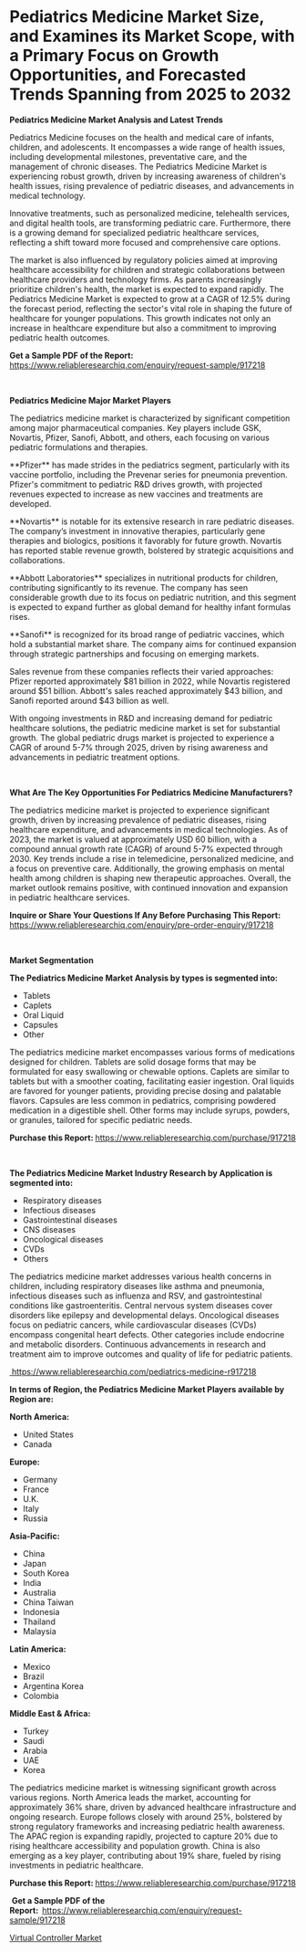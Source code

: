 <p><h1>Pediatrics Medicine Market Size, and Examines its Market Scope, with a Primary Focus on Growth Opportunities, and Forecasted Trends Spanning from 2025 to 2032</h1></p><p><strong>Pediatrics Medicine Market Analysis and Latest Trends</strong></p>
<p><p>Pediatrics Medicine focuses on the health and medical care of infants, children, and adolescents. It encompasses a wide range of health issues, including developmental milestones, preventative care, and the management of chronic diseases. The Pediatrics Medicine Market is experiencing robust growth, driven by increasing awareness of children's health issues, rising prevalence of pediatric diseases, and advancements in medical technology. </p><p>Innovative treatments, such as personalized medicine, telehealth services, and digital health tools, are transforming pediatric care. Furthermore, there is a growing demand for specialized pediatric healthcare services, reflecting a shift toward more focused and comprehensive care options. </p><p>The market is also influenced by regulatory policies aimed at improving healthcare accessibility for children and strategic collaborations between healthcare providers and technology firms. As parents increasingly prioritize children's health, the market is expected to expand rapidly. The Pediatrics Medicine Market is expected to grow at a CAGR of 12.5% during the forecast period, reflecting the sector's vital role in shaping the future of healthcare for younger populations. This growth indicates not only an increase in healthcare expenditure but also a commitment to improving pediatric health outcomes.</p></p>
<p><strong>Get a Sample PDF of the Report:&nbsp;</strong> <a href="https://www.reliableresearchiq.com/enquiry/request-sample/917218?utm_campaign=3116&utm_medium=2&utm_source=Github&utm_content=ia&utm_term=06032025&utm_id=pediatrics-medicine">https://www.reliableresearchiq.com/enquiry/request-sample/917218</a></p>
<p>&nbsp;</p>
<p><strong>Pediatrics Medicine Major Market Players</strong></p>
<p><p>The pediatrics medicine market is characterized by significant competition among major pharmaceutical companies. Key players include GSK, Novartis, Pfizer, Sanofi, Abbott, and others, each focusing on various pediatric formulations and therapies. </p><p>**Pfizer** has made strides in the pediatrics segment, particularly with its vaccine portfolio, including the Prevenar series for pneumonia prevention. Pfizer's commitment to pediatric R&D drives growth, with projected revenues expected to increase as new vaccines and treatments are developed.</p><p>**Novartis** is notable for its extensive research in rare pediatric diseases. The company’s investment in innovative therapies, particularly gene therapies and biologics, positions it favorably for future growth. Novartis has reported stable revenue growth, bolstered by strategic acquisitions and collaborations.</p><p>**Abbott Laboratories** specializes in nutritional products for children, contributing significantly to its revenue. The company has seen considerable growth due to its focus on pediatric nutrition, and this segment is expected to expand further as global demand for healthy infant formulas rises.</p><p>**Sanofi** is recognized for its broad range of pediatric vaccines, which hold a substantial market share. The company aims for continued expansion through strategic partnerships and focusing on emerging markets.</p><p>Sales revenue from these companies reflects their varied approaches: Pfizer reported approximately $81 billion in 2022, while Novartis registered around $51 billion. Abbott's sales reached approximately $43 billion, and Sanofi reported around $43 billion as well. </p><p>With ongoing investments in R&D and increasing demand for pediatric healthcare solutions, the pediatric medicine market is set for substantial growth. The global pediatric drugs market is projected to experience a CAGR of around 5-7% through 2025, driven by rising awareness and advancements in pediatric treatment options.</p></p>
<p>&nbsp;</p>
<p><strong>What Are The Key Opportunities For Pediatrics Medicine Manufacturers?</strong></p>
<p><p>The pediatrics medicine market is projected to experience significant growth, driven by increasing prevalence of pediatric diseases, rising healthcare expenditure, and advancements in medical technologies. As of 2023, the market is valued at approximately USD 60 billion, with a compound annual growth rate (CAGR) of around 5-7% expected through 2030. Key trends include a rise in telemedicine, personalized medicine, and a focus on preventive care. Additionally, the growing emphasis on mental health among children is shaping new therapeutic approaches. Overall, the market outlook remains positive, with continued innovation and expansion in pediatric healthcare services.</p></p>
<p><strong>Inquire or Share Your Questions If Any Before Purchasing This Report:</strong> <a href="https://www.reliableresearchiq.com/enquiry/pre-order-enquiry/917218?utm_campaign=3116&utm_medium=2&utm_source=Github&utm_content=ia&utm_term=06032025&utm_id=pediatrics-medicine">https://www.reliableresearchiq.com/enquiry/pre-order-enquiry/917218</a></p>
<p>&nbsp;</p>
<p><strong>Market Segmentation</strong></p>
<p><strong>The Pediatrics Medicine Market Analysis by types is segmented into:</strong></p>
<p><ul><li>Tablets</li><li>Caplets</li><li>Oral Liquid</li><li>Capsules</li><li>Other</li></ul></p>
<p><p>The pediatrics medicine market encompasses various forms of medications designed for children. Tablets are solid dosage forms that may be formulated for easy swallowing or chewable options. Caplets are similar to tablets but with a smoother coating, facilitating easier ingestion. Oral liquids are favored for younger patients, providing precise dosing and palatable flavors. Capsules are less common in pediatrics, comprising powdered medication in a digestible shell. Other forms may include syrups, powders, or granules, tailored for specific pediatric needs.</p></p>
<p><strong>Purchase this Report:&nbsp;</strong><a href="https://www.reliableresearchiq.com/purchase/917218?utm_campaign=3116&utm_medium=2&utm_source=Github&utm_content=ia&utm_term=06032025&utm_id=pediatrics-medicine">https://www.reliableresearchiq.com/purchase/917218</a></p>
<p>&nbsp;</p>
<p><strong>The Pediatrics Medicine Market Industry Research by Application is segmented into:</strong></p>
<p><ul><li>Respiratory diseases</li><li>Infectious diseases</li><li>Gastrointestinal diseases</li><li>CNS diseases</li><li>Oncological diseases</li><li>CVDs</li><li>Others</li></ul></p>
<p><p>The pediatrics medicine market addresses various health concerns in children, including respiratory diseases like asthma and pneumonia, infectious diseases such as influenza and RSV, and gastrointestinal conditions like gastroenteritis. Central nervous system diseases cover disorders like epilepsy and developmental delays. Oncological diseases focus on pediatric cancers, while cardiovascular diseases (CVDs) encompass congenital heart defects. Other categories include endocrine and metabolic disorders. Continuous advancements in research and treatment aim to improve outcomes and quality of life for pediatric patients.</p></p>
<p><a href="https://www.reliableresearchiq.com/pediatrics-medicine-r917218?utm_campaign=3116&utm_medium=2&utm_source=Github&utm_content=ia&utm_term=06032025&utm_id=pediatrics-medicine">&nbsp;https://www.reliableresearchiq.com/pediatrics-medicine-r917218</a></p>
<p><strong>In terms of Region, the Pediatrics Medicine Market Players available by Region are:</strong></p>
<p>
    <p> <strong> North America: </strong>
        <ul>
            <li>United States</li>
            <li>Canada</li>
        </ul>
        </p> 
    <p> <strong> Europe: </strong>
        <ul>
            <li>Germany</li>
            <li>France</li>
            <li>U.K.</li>
            <li>Italy</li>
            <li>Russia</li>
        </ul>
        </p> 
    <p> <strong> Asia-Pacific: </strong>
        <ul>
            <li>China</li>
            <li>Japan</li>
            <li>South Korea</li>
            <li>India</li>
            <li>Australia</li>
            <li>China Taiwan</li>
            <li>Indonesia</li>
            <li>Thailand</li>
            <li>Malaysia</li>
        </ul>
        </p> 
    <p> <strong> Latin America: </strong>
        <ul>
            <li>Mexico</li>
            <li>Brazil</li>
            <li>Argentina Korea</li>
            <li>Colombia</li>
        </ul>
        </p> 
    <p> <strong> Middle East & Africa: </strong>
        <ul>
            <li>Turkey</li>
            <li>Saudi</li>
            <li>Arabia</li>
            <li>UAE</li>
            <li>Korea</li>
        </ul>
    </p>
    </p>
<p><p>The pediatrics medicine market is witnessing significant growth across various regions. North America leads the market, accounting for approximately 36% share, driven by advanced healthcare infrastructure and ongoing research. Europe follows closely with around 25%, bolstered by strong regulatory frameworks and increasing pediatric health awareness. The APAC region is expanding rapidly, projected to capture 20% due to rising healthcare accessibility and population growth. China is also emerging as a key player, contributing about 19% share, fueled by rising investments in pediatric healthcare.</p></p>
<p><strong>Purchase this Report: </strong><a href="https://www.reliableresearchiq.com/purchase/917218?utm_campaign=3116&utm_medium=2&utm_source=Github&utm_content=ia&utm_term=06032025&utm_id=pediatrics-medicine">https://www.reliableresearchiq.com/purchase/917218</a></p>
<p>&nbsp;<strong>Get a Sample PDF of the Report:&nbsp;&nbsp;</strong><a href="https://www.reliableresearchiq.com/enquiry/request-sample/917218?utm_campaign=3116&utm_medium=2&utm_source=Github&utm_content=ia&utm_term=06032025&utm_id=pediatrics-medicine">https://www.reliableresearchiq.com/enquiry/request-sample/917218</a></p>
<p><strong></strong></p>
<p><p><a href="https://github.com/ivvrgibi/Market-Research-Report-List-1/blob/main/virtual-controller-market.md?utm_campaign=3116&utm_medium=2&utm_source=Github&utm_content=ia&utm_term=06032025&utm_id=pediatrics-medicine">Virtual Controller Market</a></p></p>
